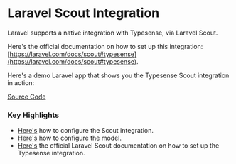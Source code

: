 # Laravel Scout Integration

Laravel supports a native integration with Typesense, via Laravel Scout. 

Here's the official documentation on how to set up this integration: [https://laravel.com/docs/scout#typesense](https://laravel.com/docs/scout#typesense).  

Here's a demo Laravel app that shows you the Typesense Scout integration in action:

[Source Code](https://github.com/typesense/user-admin-search-laravel-demo)

### Key Highlights

- [Here's](https://github.com/typesense/user-admin-search-laravel-demo/blob/bf8dc96074cf29f2862b007c5849c7e51daf623e/config/scout.php#L145-L207) how to configure the Scout integration.
- [Here's](https://github.com/typesense/user-admin-search-laravel-demo/blob/bf8dc96074cf29f2862b007c5849c7e51daf623e/app/Models/User.php#L48-L59) how to configure the model.
- [Here's](https://laravel.com/docs/10.x/scout#typesense) the official Laravel Scout documentation on how to set up the Typesense integration.
